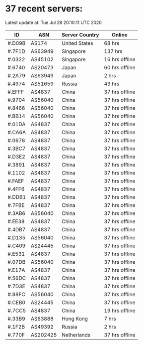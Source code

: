 # 37 recent servers:

Latest update at: Tue Jul 28 20:10:11 UTC 2020

| ID | ASN | Server Country | Online |
| -- | --- | -------------- | ------ |
| #.D09B | AS174 | United States | 68 hrs |
| #.7F1D | AS63949 | Singapore | 137 hrs |
| #.0322 | AS45102 | Singapore | 16 hrs offline |
| #.6740 | AS20473 | Japan | 60 hrs offline |
| #.2A79 | AS63949 | Japan | 2 hrs |
| #.4974 | AS51659 | Russia | 43 hrs |
| #.EFFF | AS4837 | China | 37 hrs offline |
| #.9704 | AS56040 | China | 37 hrs offline |
| #.8466 | AS56040 | China | 37 hrs offline |
| #.BB14 | AS56040 | China | 37 hrs offline |
| #.01DA | AS4837 | China | 37 hrs offline |
| #.CA6A | AS4837 | China | 37 hrs offline |
| #.0678 | AS4837 | China | 37 hrs offline |
| #.3BC7 | AS4837 | China | 37 hrs offline |
| #.D3E2 | AS4837 | China | 37 hrs offline |
| #.3891 | AS4837 | China | 37 hrs offline |
| #.1102 | AS4837 | China | 37 hrs offline |
| #.FAEF | AS4837 | China | 37 hrs offline |
| #.4FF6 | AS4837 | China | 37 hrs offline |
| #.DDB1 | AS4837 | China | 37 hrs offline |
| #.7FBE | AS4837 | China | 37 hrs offline |
| #.3AB6 | AS56040 | China | 37 hrs offline |
| #.EE38 | AS4837 | China | 37 hrs offline |
| #.4DB7 | AS4837 | China | 37 hrs offline |
| #.D135 | AS56040 | China | 37 hrs offline |
| #.C409 | AS24445 | China | 37 hrs offline |
| #.E531 | AS4837 | China | 37 hrs offline |
| #.07DB | AS56040 | China | 37 hrs offline |
| #.E17A | AS4837 | China | 37 hrs offline |
| #.56DC | AS4837 | China | 37 hrs offline |
| #.7D3E | AS4837 | China | 37 hrs offline |
| #.88FC | AS56040 | China | 37 hrs offline |
| #.CEB0 | AS24445 | China | 37 hrs offline |
| #.7CC5 | AS4837 | China | 19 hrs offline |
| #.33B9 | AS63888 | Hong Kong | 7 hrs |
| #.1F2B | AS49392 | Russia | 2 hrs |
| #.770F | AS202425 | Netherlands | 37 hrs offline |

